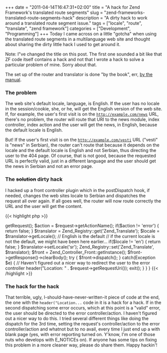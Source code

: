 +++
date = "2011-04-14T16:47:31+02:00"
title = "A hack for Zend Framework's translated route segments"
slug = "zend-frameworks-translated-route-segments-hack"
description = "A dirty hack to work around a translated route segment issue."
tags = ["locale", "route", "translate", "zend framework"]
categories = ["Development", "Programming"]
+++
Today I came across on a little "gotcha" when using the translated route segments in a multilanguage web site and thought about sharing the dirty little hack I used to get around it.

Note: I"ve changed the title on this post. The first one sounded a bit like that ZF code itself contains a hack and not that I wrote a hack to solve a particular problem of mine. Sorry about that.

The set up of the router and translator is done "by the book", err, <a href="http://framework.zend.com/manual/en/zend.controller.router.html#zend.controller.router.routes.standard.translated-segments">by the manual</a>.

<h3>The problem</h3>

The web site's default locale, language, is English. If the user has no locale in the session/cookie, she, or he, will get the English version of the web site. If, for example, the user's first visit is on the <code>http://example.com/news</code> URL, there's no problem, the router will route that URI to the news module, index controller, index action and the user will get the news, in English, because the default locale is English. 

But! If the user's first visit is on the <code>http://example.com/vesti</code> URL ("vesti" is "news" in Serbian), the router can't route that because it depends on the locale and the default locale is English and not Serbian, thus directing the user to the 404 page. Of course, that is not good, because the requested URL is perfectly valid, just in a different language and the user should get the news in Serbian and not an error page.

<h3>The <del datetime="2011-04-14T16:00:06+00:00">solution</del> dirty hack</h3>

I hacked up a front controller plugin which in the postDispatch hook, if needed, changes the web sites locale to Serbian and dispatches the request all over again. If all goes well, the router will now route correctly the URL and the user will get the content.

{{< highlight php >}}
<?php

class App_Plugin_TranslatedRoute extends Zend_Controller_Plugin_Abstract
{

    public function postDispatch(Zend_Controller_Request_Abstract $request)
    {
        $request = $this->getRequest();
        $action = $request->getActionName();

        if($action != 'error') {
            return false;
        }

        $translator = Zend_Registry::get('Zend_Translate');
        $locale = $translator->getLocale();

        // English is the default
        // if the current locale is not the default, we might have been here earlier...
        if($locale != 'en') {
            return false;
        }

        $translator->setLocale('sr');
        Zend_Registry::set('Zend_Translate', $translator);

        $front = Zend_Controller_Front::getInstance();
        $front->getResponse()->clearBody();
        try {
            $front->dispatch();
        } catch(Exception $e) {
            // Haven't figured out a nicer way to redirect the user to the error controller
            header("Location: " . $request->getRequestUri());
            exit();
        }
    }
}
{{< /highlight >}}

<h3>The hack for the hack</h3>

That terrible, ugly, I-should-have-never-written-it piece of code at the end, the one with the <code>header("Location...</code> code in it is a hack for a hack. If in the second dispatching some error occurs, which at this point is a "valid" error, the user should be directed to the error controller/action. I haven't figured out a nicer way to do this. I tried several different things like doing the dispatch for the 3rd time, setting the request's controller/action to the error controller/action and whatnot but to no avail, every time I just end up a with blank page (yes, with error reporting turned on. Y'know, I'm one of those nuts who develops with E_NOTICEs on).

If anyone has some tips on fixing this problem in a more cleaner way, please do share them.

Happy hackin'!
